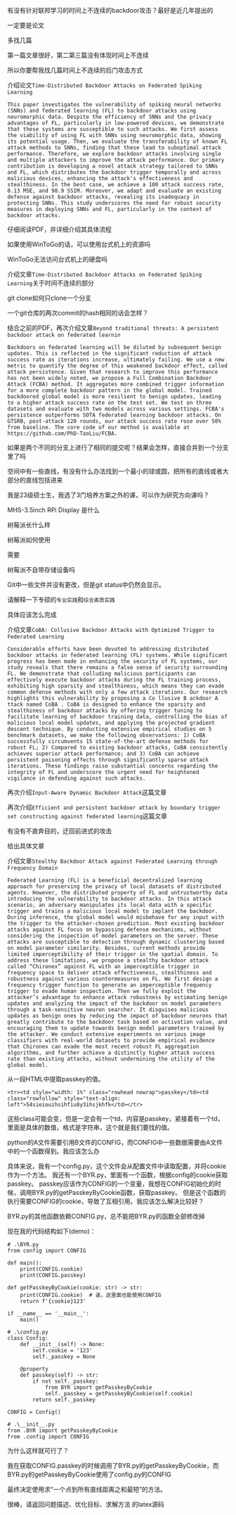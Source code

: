 <!--
 * @Author: LetMeFly
 * @Date: 2024-08-18 10:06:39
 * @LastEditors: LetMeFly
 * @LastEditTime: 2024-09-02 10:18:58
-->
有没有针对联邦学习的时间上不连续的backdoor攻击？最好是近几年提出的




一定要是论文




多找几篇




第一篇文章很好，第二第三篇没有体现时间上不连续






所以你要帮我找几篇时间上不连续的后门攻击方式




介绍论文`Time-Distributed Backdoor Attacks on Federated Spiking Learning`
```
This paper investigates the vulnerability of spiking neural networks (SNNs) and federated learning (FL) to backdoor attacks using neuromorphic data. Despite the efficiency of SNNs and the privacy advantages of FL, particularly in low-powered devices, we demonstrate that these systems are susceptible to such attacks. We first assess the viability of using FL with SNNs using neuromorphic data, showing its potential usage. Then, we evaluate the transferability of known FL attack methods to SNNs, finding that these lead to suboptimal attack performance. Therefore, we explore backdoor attacks involving single and multiple attackers to improve the attack performance. Our primary contribution is developing a novel attack strategy tailored to SNNs and FL, which distributes the backdoor trigger temporally and across malicious devices, enhancing the attack's effectiveness and stealthiness. In the best case, we achieve a 100 attack success rate, 0.13 MSE, and 98.9 SSIM. Moreover, we adapt and evaluate an existing defense against backdoor attacks, revealing its inadequacy in protecting SNNs. This study underscores the need for robust security measures in deploying SNNs and FL, particularly in the context of backdoor attacks.
```





仔细阅读PDF，并详细介绍其具体流程





如果使用WinToGo的话，可以使用台式机上的资源吗




WinToGo无法访问台式机上的硬盘吗




介绍文章`Time-Distributed Backdoor Attacks on Federated Spiking Learning`关于时间不连续的部分




git clone如何只clone一个分支




一个git仓库的两次commit的hash相同的话会怎样？




结合之前的PDF，再次介绍文章`Beyond traditional threats: A persistent backdoor attack on federated learnin`
```
Backdoors on federated learning will be diluted by subsequent benign updates. This is reflected in the significant reduction of attack success rate as iterations increase, ultimately failing. We use a new metric to quantify the degree of this weakened backdoor effect, called attack persistence. Given that research to improve this performance has not been widely noted, we propose a Full Combination Backdoor Attack (FCBA) method. It aggregates more combined trigger information for a more complete backdoor pattern in the global model. Trained backdoored global model is more resilient to benign updates, leading to a higher attack success rate on the test set. We test on three datasets and evaluate with two models across various settings. FCBA's persistence outperforms SOTA federated learning backdoor attacks. On GTSRB, post-attack 120 rounds, our attack success rate rose over 50% from baseline. The core code of our method is available at https://github.com/PhD-TaoLiu/FCBA.
```



如果是两个不同的分支上进行了相同的提交呢？结果会怎样，直接合并到一个分支里了吗






空间中有一些直线，有没有什么办法找到一个最小的球或圆，把所有的直线或者大部分的直线包括进来






我是23级硕士生，我选了3门培养方案之外的课，可以作为研究方向课吗？





MHS-3.5inch RPi Display 是什么




树莓派长什么样





树莓派如何使用




需要





树莓派不自带存储设备吗




Git中一些文件并没有更改，但是git status中仍然会显示。





请解释一下专硕的`专业实践`和`综合素质实践`




具体应该怎么完成




介绍文章`CoBA: Collusive Backdoor Attacks with Optimized Trigger to Federated Learning`

```
Considerable efforts have been devoted to addressing distributed backdoor attacks in federated learning (FL) systems. While significant progress has been made in enhancing the security of FL systems, our study reveals that there remains a false sense of security surrounding FL. We demonstrate that colluding malicious participants can effectively execute backdoor attacks during the FL training process, exhibiting high sparsity and stealthiness, which means they can evade common defense methods with only a few attack iterations. Our research highlights this vulnerability by proposing a Co llusive B ackdoor A ttack named CoBA . CoBA is designed to enhance the sparsity and stealthiness of backdoor attacks by offering trigger tuning to facilitate learning of backdoor training data, controlling the bias of malicious local model updates, and applying the projected gradient descent technique. By conducting extensive empirical studies on 5 benchmark datasets, we make the following observations: 1) CoBA successfully circumvents 15 state-of-the-art defense methods for robust FL; 2) Compared to existing backdoor attacks, CoBA consistently achieves superior attack performance; and 3) CoBA can achieve persistent poisoning effects through significantly sparse attack iterations. These findings raise substantial concerns regarding the integrity of FL and underscore the urgent need for heightened vigilance in defending against such attacks.
```




再次介绍`Input-Aware Dynamic Backdoor Attack`这篇文章




再次介绍`Efficient and persistent backdoor attack by boundary trigger set constructing against federated learning`这篇文章




有没有不直奔目的，迂回前进式的攻击




给出具体文章





介绍文章`Stealthy Backdoor Attack against Federated Learning through Frequency Domain`
```
Federated Learning (FL) is a beneficial decentralized learning approach for preserving the privacy of local datasets of distributed agents. However, the distributed property of FL and untrustworthy data introducing the vulnerability to backdoor attacks. In this attack scenario, an adversary manipulates its local data with a specific trigger and trains a malicious local model to implant the backdoor. During inference, the global model would misbehave for any input with the trigger to the attacker-chosen prediction. Most existing backdoor attacks against FL focus on bypassing defense mechanisms, without considering the inspection of model parameters on the server. These attacks are susceptible to detection through dynamic clustering based on model parameter similarity. Besides, current methods provide limited imperceptibility of their trigger in the spatial domain. To address these limitations, we propose a stealthy backdoor attack called “Chironex” against FL with an imperceptible trigger in frequency space to deliver attack effectiveness, stealthiness and robustness against various countermeasures on FL. We first design a frequency trigger function to generate an imperceptible frequency trigger to evade human inspection. Then we fully exploit the attacker’s advantage to enhance attack robustness by estimating benign updates and analyzing the impact of the backdoor on model parameters through a task-sensitive neuron searcher. It disguises malicious updates as benign ones by reducing the impact of backdoor neurons that greatly contribute to the backdoor task based on activation value, and encouraging them to update towards benign model parameters trained by the attacker. We conduct extensive experiments on various image classifiers with real-world datasets to provide empirical evidence that Chironex can evade the most recent robust FL aggregation algorithms, and further achieve a distinctly higher attack success rate than existing attacks, without undermining the utility of the global model.
```




从一段HTML中提取passkey的值。

```
<tr><td style="width: 1%" class="rowhead nowrap">passkey</td><td class="rowfollow" style="text-align: left">54sieiouihsihfiu8y3ihsjkhfk</td></tr>
```

这些class可能会变，但是一定会有一个td，内容是passkey，紧接着有一个td，里面是具体的数值，格式是字符串，这个就是我们要找的值。





python的A文件需要引用B文件的CONFIG，而CONFIG中一些数据需要由A文件中的一个函数得到。我应该怎么办





具体来说，我有一个config.py，这个文件会从配置文件中读取配置，并将cookie作为一个方法。
我还有一个BYR.py，里面有一个函数，根据config的cookie获取passkey。
passkey应该作为CONFIG的一个变量，我想在CONFIG初始化的时候，调用BYR.py的getPasskeyByCookie函数，获取passkey。
但是这个函数的执行需要CONFIG的cookie，导致了互相引用。我应该怎么解决比较好？




BYR.py的其他函数依赖CONFIG.py，总不能把BYR.py的函数全部修改掉






现在我的代码结构如下(demo)：

```
# .\BYR.py
from config import CONFIG

def main():
    print(CONFIG.cookie)
    print(CONFIG.passkey)

def getPasskeyByCookie(cookie: str) -> str:
    print(CONFIG.cookie)  # 诶，这里面也能使用CONFIG
    return f'{cookie}123'

if __name__ == '__main__':
    main()
```

```
# .\config.py
class Config:
    def __init__(self) -> None:
        self.cookie = '123'
        self._passkey = None
    
    @property
    def passkey(self) -> str:
        if not self._passkey:
            from BYR import getPasskeyByCookie
            self._passkey = getPasskeyByCookie(self.cookie)
        return self._passkey

CONFIG = Config()
```

```
# .\__init__.py
from .BYR import getPasskeyByCookie
from .config import CONFIG
```

为什么这样就可行了？

我在获取CONFIG.passkey的时候调用了BYR.py的getPasskeyByCookie，而BYR.py的getPasskeyByCookie使用了config.py的CONFIG






最终决定使用求“一个点到所有直线距离之和最短”的方法。





很棒，请返回问题描述、优化目标、求解方法 的latex源码